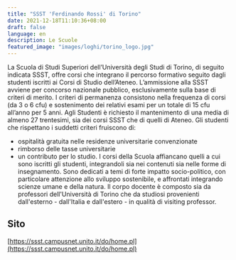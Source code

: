 ```yaml
---
title: "SSST 'Ferdinando Rossi' di Torino"
date: 2021-12-18T11:10:36+08:00
draft: false
language: en
description: Le Scuole
featured_image: "images/loghi/torino_logo.jpg"
---
```


La Scuola di Studi Superiori dell’Università degli Studi di Torino, di seguito indicata SSST, offre corsi che integrano il percorso formativo seguito dagli studenti iscritti ai Corsi di Studio dell’Ateneo.
L’ammissione alla SSST avviene per concorso nazionale pubblico, esclusivamente sulla base di criteri di merito.
I criteri di permanenza consistono nella frequenza di corsi (da 3 o 6 cfu) e sostenimento dei relativi esami per un totale di 15 cfu all’anno per 5 anni. Agli Studenti è richiesto il mantenimento di una media di almeno 27 trentesimi, sia dei corsi SSST che di quelli di Ateneo.
Gli studenti che rispettano i suddetti criteri fruiscono di:
- ospitalità gratuita nelle residenze universitarie convenzionate
- rimborso delle tasse universitarie
- un contributo per lo studio.
I corsi della Scuola affiancano quelli a cui sono iscritti gli studenti, integrandoli sia nei contenuti sia nelle forme di insegnamento.
Sono dedicati a temi di forte impatto socio-politico, con particolare attenzione allo sviluppo sostenibile, e affrontati integrando scienze umane e della natura.
Il corpo docente è composto sia da professori dell'Università di Torino che da studiosi provenienti dall'esterno - dall'Italia e dall'estero - in qualità di visiting professor.

## Sito

[https://ssst.campusnet.unito.it/do/home.pl](https://ssst.campusnet.unito.it/do/home.pl)